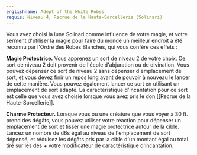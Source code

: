 ```yaml
---
englishname: Adept of the White Robes
requis: Niveau 4, Recrue de la Haute-Sorcellerie (Solinari)
---
```

Vous avez choisi la lune Solinari comme influence de votre magie, et votre serment d'utiliser la magie pour faire du monde un meilleur endroit a été reconnu par l'Ordre des Robes Blanches, qui vous confère ces effets :

**Magie Protectrice.** Vous apprenez un sort de niveau 2 de votre choix. Ce sort de niveau 2 doit provenir de l'école d'abjuration ou de divination. Vous pouvez dépenser ce sort de niveau 2 sans dépenser d'emplacement de sort, et vous devez finir un repos long avant de pouvoir à nouveau le lancer de cette manière. Vous pouvez également lancer ce sort en utilisant un emplacement de sort adapté. La caractéristique d'incantation pour ce sort est celle que vous avez choisie lorsque vous avez pris le don [[Recrue de la Haute-Sorcellerie]].

**Charme Protecteur.** Lorsque vous ou une créature que vous voyer à 30 ft. prend des dégâts, vous pouvez utiliser votre réaction pour dépenser un emplacement de sort et tisser une magie protectrice autour de la cible. Lancez un nombre de d6s égal au niveau de l'emplacement de sort dépensé, et réduisez les dégâts pris par la cible d'un montant égal au total tiré sur les dés + votre modificateur de caractéristique d'incantation.
